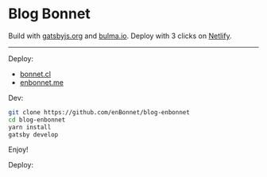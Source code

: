 # Blog Bonnet

Build with [gatsbyjs.org](https://www.gatsbyjs.org/) and [bulma.io](https://www.bulma.io).
Deploy with 3 clicks on [Netlify](https://wwwnetlify.com).

---

Deploy: <br>
- [bonnet.cl](http://bonnet.cl)
- [enbonnet.me](http://enbonnet.me)

Dev:
```sh
git clone https://github.com/enBonnet/blog-enbonnet
cd blog-enbonnet
yarn install
gatsby develop
```

Enjoy!

Deploy:
```sh

```